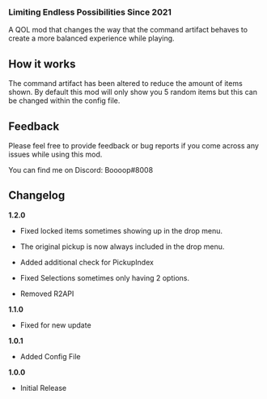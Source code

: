 ### Limiting Endless Possibilities Since 2021

A QOL mod that changes the way that the command artifact behaves to create a more balanced experience while playing. 

## How it works

The command artifact has been altered to reduce the amount of items shown. By default this mod will only show you 5 random items but this can be changed within the config file.

## Feedback
Please feel free to provide feedback or bug reports if you come across any issues while using this mod.

You can find me on Discord: Boooop#8008

## Changelog

**1.2.0**

* Fixed locked items sometimes showing up in the drop menu.

* The original pickup is now always included in the drop menu.

* Added additional check for PickupIndex

* Fixed Selections sometimes only having 2 options.

* Removed R2API

**1.1.0**

* Fixed for new update

**1.0.1**

* Added Config File

**1.0.0**

* Initial Release
